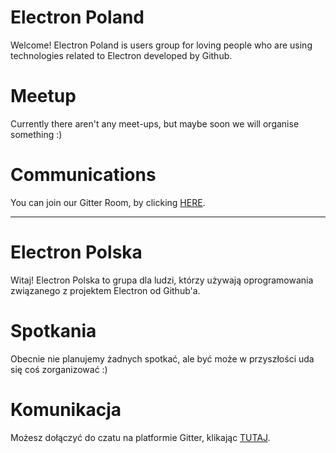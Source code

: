 # Electron Poland

Welcome! Electron Poland is users group for loving people who are using technologies related to Electron developed by Github.

# Meetup

Currently there aren't any meet-ups, but maybe soon we will organise something :)

# Communications

You can join our Gitter Room, by clicking [HERE](https://gitter.im/electron-poland/Lobby).

<hr></hr>

# Electron Polska

Witaj! Electron Polska to grupa dla ludzi, którzy używają oprogramowania związanego z projektem Electron od Github'a.

# Spotkania

Obecnie nie planujemy żadnych spotkać, ale być może w przyszłości uda się coś zorganizować :)

# Komunikacja

Możesz dołączyć do czatu na platformie Gitter, klikając [TUTAJ](https://gitter.im/electron-poland/Lobby).
